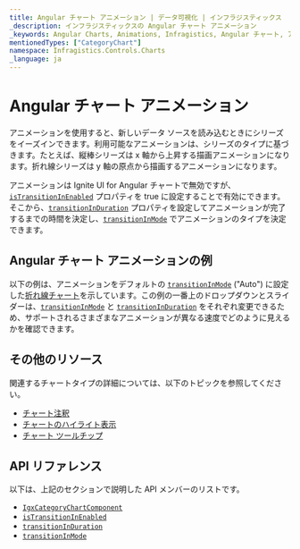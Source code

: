 ```yaml
---
title: Angular チャート アニメーション | データ可視化 | インフラジスティックス
_description: インフラジスティックスの Angular チャート アニメーション
_keywords: Angular Charts, Animations, Infragistics, Angular チャート, アニメーション, インフラジスティックス
mentionedTypes: ["CategoryChart"]
namespace: Infragistics.Controls.Charts
_language: ja
---
```


# Angular チャート アニメーション

アニメーションを使用すると、新しいデータ ソースを読み込むときにシリーズをイーズインできます。利用可能なアニメーションは、シリーズのタイプに基づきます。たとえば、縦棒シリーズは x 軸から上昇する描画アニメーションになります。折れ線シリーズは y 軸の原点から描画するアニメーションになります。

アニメーションは Ignite UI for Angular チャートで無効ですが、[`isTransitionInEnabled`]({environment:dvApiBaseUrl}/products/ignite-ui-angular/api/docs/typescript/latest/classes/igniteui_angular_charts.igxcategorychartcomponent.html#isTransitionInEnabled) プロパティを true に設定することで有効にできます。そこから、[`transitionInDuration`]({environment:dvApiBaseUrl}/products/ignite-ui-angular/api/docs/typescript/latest/classes/igniteui_angular_charts.igxcategorychartcomponent.html#transitionInDuration) プロパティを設定してアニメーションが完了するまでの時間を決定し、[`transitionInMode`]({environment:dvApiBaseUrl}/products/ignite-ui-angular/api/docs/typescript/latest/classes/igniteui_angular_charts.igxcategorychartcomponent.html#transitionInMode) でアニメーションのタイプを決定できます。

## Angular チャート アニメーションの例

以下の例は、アニメーションをデフォルトの [`transitionInMode`]({environment:dvApiBaseUrl}/products/ignite-ui-angular/api/docs/typescript/latest/classes/igniteui_angular_charts.igxcategorychartcomponent.html#transitionInMode) ("Auto") に設定した[折れ線チャート](../types/line-chart.md)を示しています。この例の一番上のドロップダウンとスライダーは、[`transitionInMode`]({environment:dvApiBaseUrl}/products/ignite-ui-angular/api/docs/typescript/latest/classes/igniteui_angular_charts.igxcategorychartcomponent.html#transitionInMode) と [`transitionInDuration`]({environment:dvApiBaseUrl}/products/ignite-ui-angular/api/docs/typescript/latest/classes/igniteui_angular_charts.igxcategorychartcomponent.html#transitionInDuration) をそれぞれ変更できるため、サポートされるさまざまなアニメーションが異なる速度でどのように見えるかを確認できます。

<code-view style="height: 500px" alt="Angular 構成オプションの例"
           data-demos-base-url="{environment:dvDemosBaseUrl}"
                    iframe-src="{environment:dvDemosBaseUrl}/charts/category-chart/line-chart-with-animations"
                                                 github-src="charts/category-chart/line-chart-with-animations">
</code-view>


<div class="divider--half"></div>

## その他のリソース

関連するチャートタイプの詳細については、以下のトピックを参照してください。

*   [チャート注釈](chart-annotations.md)
*   [チャートのハイライト表示](chart-highlighting.md)
*   [チャート ツールチップ](chart-tooltips.md)

## API リファレンス

以下は、上記のセクションで説明した API メンバーのリストです。

*   [`IgxCategoryChartComponent`]({environment:dvApiBaseUrl}/products/ignite-ui-angular/api/docs/typescript/latest/classes/igniteui_angular_charts.igxcategorychartcomponent.html)
*   [`isTransitionInEnabled`]({environment:dvApiBaseUrl}/products/ignite-ui-angular/api/docs/typescript/latest/classes/igniteui_angular_charts.igxcategorychartcomponent.html#isTransitionInEnabled)
*   [`transitionInDuration`]({environment:dvApiBaseUrl}/products/ignite-ui-angular/api/docs/typescript/latest/classes/igniteui_angular_charts.igxcategorychartcomponent.html#transitionInDuration)
*   [`transitionInMode`]({environment:dvApiBaseUrl}/products/ignite-ui-angular/api/docs/typescript/latest/classes/igniteui_angular_charts.igxcategorychartcomponent.html#transitionInMode)

